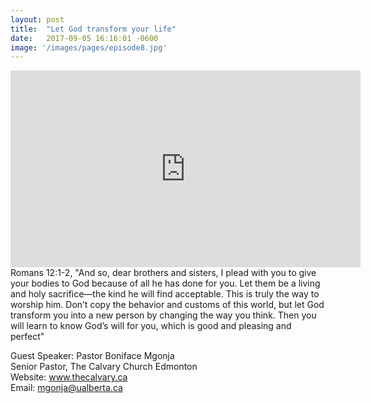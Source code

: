 ```yaml
---
layout: post
title:  "Let God transform your life"
date:   2017-09-05 16:16:01 -0600
image: '/images/pages/episode8.jpg'
---
```

<iframe width="560" height="315" src="https://www.youtube.com/embed/07KfXfU6Fhc" frameborder="0" allowfullscreen></iframe>
Romans 12:1-2, "And so, dear brothers and sisters, I plead with you to give your bodies to God because of all he has done for you. Let them be a living and holy sacrifice—the kind he will find acceptable. This is truly the way to worship him. Don’t copy the behavior and customs of this world, but let God transform you into a new person by changing the way you think. Then you will learn to know God’s will for you, which is good and pleasing and perfect"

Guest Speaker: Pastor Boniface Mgonja <br>
Senior Pastor, The Calvary Church Edmonton <br>
Website: <a href="http://www.thecalvary.ca">www.thecalvary.ca</a> <br>
Email: mgonja@ualberta.ca
